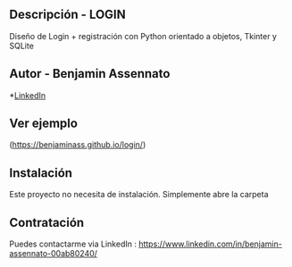 ## Descripción - LOGIN

Diseño de Login + registración con Python orientado a objetos, Tkinter y SQLite

## Autor - Benjamin Assennato

*[LinkedIn](https://www.linkedin.com/in/benjamin-assennato-00ab80240/)

## Ver ejemplo
(https://benjaminass.github.io/login/)

## Instalación

Este proyecto no necesita de instalación. Simplemente abre la carpeta

## Contratación

Puedes contactarme via LinkedIn : https://www.linkedin.com/in/benjamin-assennato-00ab80240/
